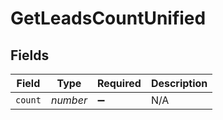 # GetLeadsCountUnified


## Fields

| Field              | Type               | Required           | Description        |
| ------------------ | ------------------ | ------------------ | ------------------ |
| `count`            | *number*           | :heavy_minus_sign: | N/A                |